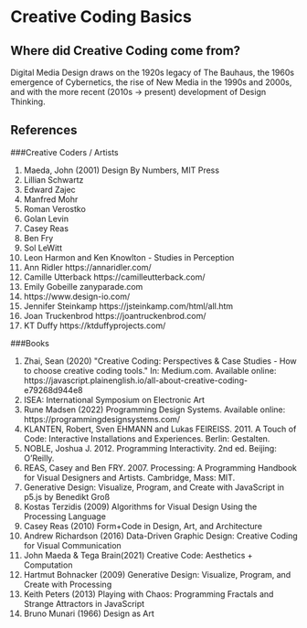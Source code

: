 # Creative Coding Basics

## Where did Creative Coding come from?
Digital Media Design draws on the 1920s legacy of The Bauhaus, the 1960s emergence of Cybernetics, the rise of New Media in the 1990s and 2000s, and with the more recent (2010s -> present) development of Design Thinking. 

## References
###Creative Coders / Artists
<ol>
  <li>Maeda, John (2001) Design By Numbers, MIT Press</li>
  <li>Lillian Schwartz</li>
  <li>Edward Zajec</li>
  <li>Manfred Mohr</li>
  <li>Roman Verostko</li>
  <li>Golan Levin</li>
  <li>Casey Reas</li>
  <li>Ben Fry</li>
  <li>Sol LeWitt</li>
  <li>Leon Harmon and Ken Knowlton - Studies in Perception</li>
  <li>Ann Ridler https://annaridler.com/
  <li>Camille Utterback https://camilleutterback.com/
  <li>Emily Gobeille zanyparade.com
  <li>https://www.design-io.com/
  <li>Jennifer Steinkamp https://jsteinkamp.com/html/all.htm
  <li>Joan Truckenbrod https://joantruckenbrod.com/
  <li>KT Duffy  https://ktduffyprojects.com/
 </ol> 

###Books
<ol>
  <li>Zhai, Sean (2020) "Creative Coding: Perspectives & Case Studies - How to choose creative coding tools." In: Medium.com. Available online: https://javascript.plainenglish.io/all-about-creative-coding-e79268d944e8</li>
  <li>ISEA: International Symposium on Electronic Art</li>
  <li>Rune Madsen (2022) Programming Design Systems. Available online: https://programmingdesignsystems.com/</li>
  <li>KLANTEN, Robert, Sven EHMANN and Lukas FEIREISS. 2011. A Touch of Code: Interactive Installations and Experiences. Berlin: Gestalten.</li>
  <li>NOBLE, Joshua J. 2012. Programming Interactivity. 2nd ed. Beijing: O’Reilly.</li>
  <li>REAS, Casey and Ben FRY. 2007. Processing: A Programming Handbook for Visual Designers and Artists. Cambridge, Mass: MIT.</li>
  <li>Generative Design: Visualize, Program, and Create with JavaScript in p5.js by Benedikt Groß</li>
  <li>Kostas Terzidis (2009) Algorithms for Visual Design Using the Processing Language</li>
  <li>Casey Reas (2010) Form+Code in Design, Art, and Architecture</li>
  <li>Andrew Richardson (2016) Data-Driven Graphic Design: Creative Coding for Visual Communication</li>
  <li>John Maeda & Tega Brain(2021) Creative Code: Aesthetics + Computation</li>
  <li>Hartmut Bohnacker (2009) Generative Design: Visualize, Program, and Create with Processing</li>
  <li>Keith Peters (2013) Playing with Chaos: Programming Fractals and Strange Attractors in JavaScript</li>
  <li>Bruno Munari (1966) Design as Art</li>
</ol>
